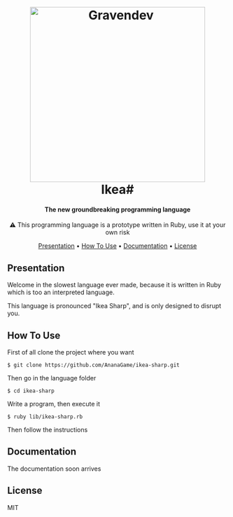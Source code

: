 <h1 align="center">
  <br>
  <img src="https://i.imgur.com/x5b9ORc.png" alt="Gravendev" width="400">
  <br>
  Ikea#
  <br>
</h1>

<h4 align="center">The new groundbreaking programming language</h4>

<p align="center">⚠️ This programming language is a prototype written in Ruby, use it at your own risk</p>

<p align="center">
  <a href="#presentation">Presentation</a> •
  <a href="#how-to-use">How To Use</a> •
  <a href="#documentation">Documentation</a> •
  <a href="#license">License</a>
</p>

## Presentation
Welcome in the slowest language ever made, because it is written in Ruby which is too an interpreted language.

This language is pronounced "Ikea Sharp", and is only designed to disrupt you.

## How To Use
First of all clone the project where you want

```
$ git clone https://github.com/AnanaGame/ikea-sharp.git
```

Then go in the language folder

```
$ cd ikea-sharp
```

Write a program, then execute it

```
$ ruby lib/ikea-sharp.rb
```

Then follow the instructions

## Documentation

The documentation soon arrives

## License

MIT